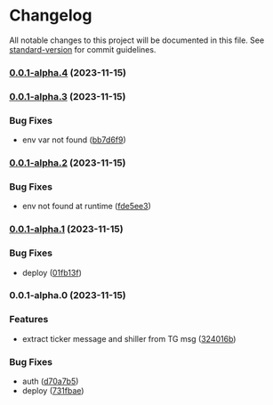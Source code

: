 # Changelog

All notable changes to this project will be documented in this file. See [standard-version](https://github.com/conventional-changelog/standard-version) for commit guidelines.

### [0.0.1-alpha.4](https://github.com/tortuga0x0000/wagmi/compare/v0.0.1-alpha.3...v0.0.1-alpha.4) (2023-11-15)

### [0.0.1-alpha.3](https://github.com/tortuga0x0000/wagmi/compare/v0.0.1-alpha.2...v0.0.1-alpha.3) (2023-11-15)


### Bug Fixes

* env var not found ([bb7d6f9](https://github.com/tortuga0x0000/wagmi/commit/bb7d6f9eb2dac893c85ece6e3a7c7616eb35de0a))

### [0.0.1-alpha.2](https://github.com/tortuga0x0000/wagmi/compare/v0.0.1-alpha.1...v0.0.1-alpha.2) (2023-11-15)


### Bug Fixes

* env not found at runtime ([fde5ee3](https://github.com/tortuga0x0000/wagmi/commit/fde5ee3d7376880a265f19c5366b028382f90b77))

### [0.0.1-alpha.1](https://github.com/tortuga0x0000/wagmi/compare/v0.0.1-alpha.0...v0.0.1-alpha.1) (2023-11-15)


### Bug Fixes

* deploy ([01fb13f](https://github.com/tortuga0x0000/wagmi/commit/01fb13f136eb6f986f403b63565c2993efda876d))

### 0.0.1-alpha.0 (2023-11-15)


### Features

* extract ticker message and shiller from TG msg ([324016b](https://github.com/tortuga0x0000/wagmi/commit/324016be8e2eb9f08611a4fc2286fa9fdaa35858))


### Bug Fixes

* auth ([d70a7b5](https://github.com/tortuga0x0000/wagmi/commit/d70a7b5eb40fa42f94e334c39fa64f2ec58cf25b))
* deploy ([731fbae](https://github.com/tortuga0x0000/wagmi/commit/731fbae148b214cb0ef0f11241ce9f76988f890d))
